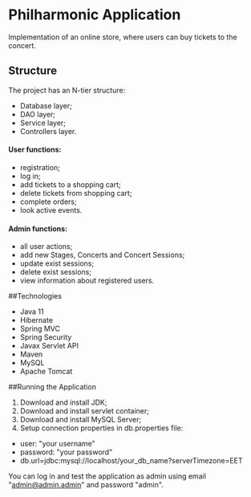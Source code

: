 # Philharmonic Application

Implementation of an online store, where users can buy tickets to the concert.

## Structure

The project has an N-tier structure:
 - Database layer;
 - DAO layer;
 - Service layer;
 - Controllers layer.

#### User functions:
 - registration;
 - log in;
 - add tickets to a shopping cart;
 - delete tickets from shopping cart;
 - complete orders;
 - look active events.

#### Admin functions:
 - all user actions;
 - add new Stages, Concerts and Concert Sessions;
 - update exist sessions;
 - delete exist sessions;
 - view information about registered users.

##Technologies

 - Java 11
 - Hibernate
 - Spring MVC
 - Spring Security
 - Javax Servlet API
 - Maven
 - MySQL
 - Apache Tomcat

##Running the Application

1. Download and install JDK;
2. Download and install servlet container;
3. Download and install MySQL Server;
4. Setup connection properties in db.properties file:
 - user: "your username"
 - password: "your password"
 - db.url=jdbc:mysql://localhost/your_db_name?serverTimezone=EET

You can log in and test the application as admin using email "admin@admin.admin" and password "admin".


